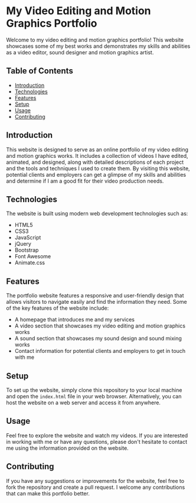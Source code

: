 # My Video Editing and Motion Graphics Portfolio

Welcome to my video editing and motion graphics portfolio! This website showcases some of my best works and demonstrates my skills and abilities as a video editor, sound designer and motion graphics artist.

## Table of Contents

- [Introduction](#introduction)
- [Technologies](#technologies)
- [Features](#features)
- [Setup](#setup)
- [Usage](#usage)
- [Contributing](#contributing)

## Introduction

This website is designed to serve as an online portfolio of my video editing and motion graphics works. It includes a collection of videos I have edited, animated, and designed, along with detailed descriptions of each project and the tools and techniques I used to create them. By visiting this website, potential clients and employers can get a glimpse of my skills and abilities and determine if I am a good fit for their video production needs.

## Technologies

The website is built using modern web development technologies such as:

- HTML5
- CSS3
- JavaScript
- jQuery
- Bootstrap
- Font Awesome
- Animate.css

## Features

The portfolio website features a responsive and user-friendly design that allows visitors to navigate easily and find the information they need. Some of the key features of the website include:

- A homepage that introduces me and my services
- A video section that showcases my video editing and motion graphics works
- A sound section that showcases my sound design and sound mixing works
- Contact information for potential clients and employers to get in touch with me

## Setup

To set up the website, simply clone this repository to your local machine and open the `index.html` file in your web browser. Alternatively, you can host the website on a web server and access it from anywhere.

## Usage

Feel free to explore the website and watch my videos. If you are interested in working with me or have any questions, please don't hesitate to contact me using the information provided on the website.

## Contributing

If you have any suggestions or improvements for the website, feel free to fork the repository and create a pull request. I welcome any contributions that can make this portfolio better.
